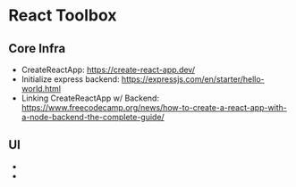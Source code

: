 # React Toolbox

## Core Infra
* CreateReactApp: https://create-react-app.dev/
* Initialize express backend: https://expressjs.com/en/starter/hello-world.html
* Linking CreateReactApp w/ Backend: https://www.freecodecamp.org/news/how-to-create-a-react-app-with-a-node-backend-the-complete-guide/


## UI
*  
*  
  